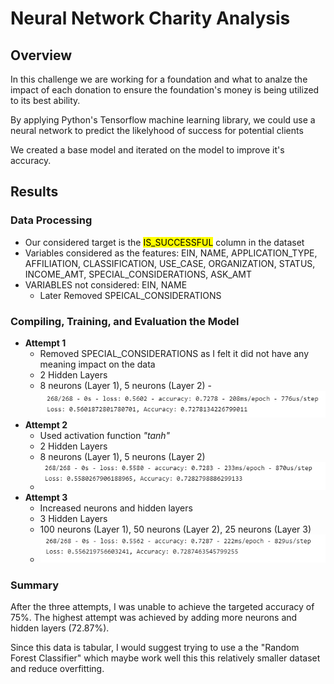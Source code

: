 # Neural Network Charity Analysis 
## Overview 
In this challenge we are working for a foundation and what to analze the impact of each donation to ensure the foundation's money is being utilized to its best ability. 

By applying Python's Tensorflow machine learning library, we could use a neural network to predict the likelyhood of success for potential clients 

We created a base model and iterated on the model to improve it's accuracy. 

## Results 
### Data Processing
- Our considered target is the <mark>IS_SUCCESSFUL</mark> column in the dataset
- Variables considered as the features: EIN, NAME, APPLICATION_TYPE, AFFILIATION, CLASSIFICATION, USE_CASE, ORGANIZATION, STATUS, INCOME_AMT, SPECIAL_CONSIDERATIONS, ASK_AMT
- VARIABLES not considered: EIN, NAME
    - Later Removed SPEICAL_CONSIDERATIONS

### Compiling, Training, and Evaluation the Model 
- **Attempt 1**
    - Removed SPECIAL_CONSIDERATIONS as I felt it did not have any meaning impact on the data
    - 2 Hidden Layers
    - 8 neurons (Layer 1), 5 neurons (Layer 2)
    -![attempt1](attempt1.png)
- **Attempt 2**
    - Used activation function *"tanh"*
    - 2 Hidden Layers
    - 8 neurons (Layer 1), 5 neurons (Layer 2)
    - ![attempt2](attempt2.png)
- **Attempt 3**
    - Increased neurons and hidden layers
    - 3 Hidden Layers
    - 100 neurons (Layer 1), 50 neurons (Layer 2), 25 neurons (Layer 3)
    - ![attempt3](attempt3.png)

### Summary
After the three attempts, I was unable to achieve the targeted accuracy of 75%. The highest attempt was achieved by adding more neurons and hidden layers (72.87%).

Since this data is tabular, I would suggest trying to use a the "Random Forest Classifier" which maybe work well this this relatively smaller dataset and reduce overfitting. 

